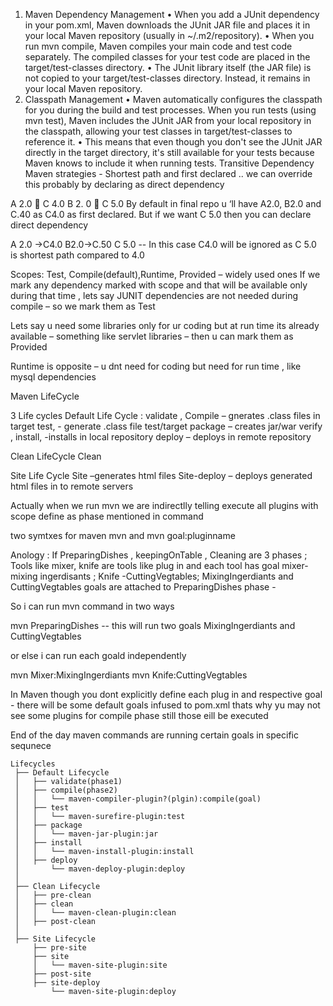 1. Maven Dependency Management
•	When you add a JUnit dependency in your pom.xml, Maven downloads the JUnit JAR file and places it in your local Maven repository (usually in ~/.m2/repository).
•	When you run mvn compile, Maven compiles your main code and test code separately. The compiled classes for your test code are placed in the target/test-classes directory.
•	The JUnit library itself (the JAR file) is not copied to your target/test-classes directory. Instead, it remains in your local Maven repository.
2.  Classpath Management
•	Maven automatically configures the classpath for you during the build and test processes. When you run tests (using mvn test), Maven includes the JUnit JAR from your local repository in the classpath, allowing your test classes in target/test-classes to reference it.
•	This means that even though you don't see the JUnit JAR directly in the target directory, it's still available for your tests because Maven knows to include it when running tests.
Transitive Dependency
 Maven strategies -  Shortest path and first declared .. we can override this probably by declaring as direct dependency

A 2.0  C 4.0
B 2. 0  C 5.0
By default in final repo u ‘ll have A2.0, B2.0 and C.40 as C4.0 as first declared. But if we want C 5.0 then you can declare direct dependency 

A 2.0 ->C4.0
B2.0->C.50
C 5.0  -- In this case C4.0 will be ignored as C 5.0 is shortest path compared to 4.0

Scopes:
Test, Compile(default),Runtime, Provided – widely used ones
If we mark any dependency marked with scope and that will be available only during that time , lets say JUNIT dependencies are not needed during compile – so we mark them as Test

Lets say u need some libraries only for ur coding but at run time its already available – something like servlet libraries – then u can mark them as Provided

Runtime is opposite – u dnt need for coding but need for run time , like mysql dependencies

Maven LifeCycle

3 Life cycles
Default Life Cycle : 
validate , 
Compile – gnerates .class files in target 
test,  - generate .class file test/target
package – creates jar/war
verify ,
install, -installs in local repository 
deploy – deploys in remote repository 

Clean LifeCycle
Clean




Site Life Cycle
Site –generates html files
Site-deploy – deploys generated html files in to remote servers

Actually when we run mvn <pahse> we are indirectlly telling execute all plugins with scope define as phase mentioned in command 

two symtxes for maven mvn <phase>  and mvn goal:pluginname 

Anology : If PreparingDishes , keepingOnTable , Cleaning are 3 phases ; 
Tools like mixer, knife are tools like plug in and each tool has goal mixer-mixing ingerdisants ; Knife -CuttingVegtables;
MixingIngerdiants and CuttingVegtables goals are attached to PreparingDishes phase - 

So i can run mvn command in two ways

mvn PreparingDishes -- this will run two goals MixingIngerdiants and CuttingVegtables 

or else i can run each goald independently 

mvn Mixer:MixingIngerdiants
mvn Knife:CuttingVegtables

In Maven though you dont explicitly define each plug in and respective goal - there will be some default goals infused to pom.xml thats why yu may not see some plugins for compile phase still those eill be executed


End of the day maven commands are running certain goals in specific sequnece
```
Lifecycles
 ├── Default Lifecycle
 │   ├── validate(phase1)
 │   ├── compile(phase2)
 │   │   └── maven-compiler-plugin?(plgin):compile(goal)
 │   ├── test
 │   │   └── maven-surefire-plugin:test
 │   ├── package
 │   │   └── maven-jar-plugin:jar
 │   ├── install
 │   │   └── maven-install-plugin:install
 │   ├── deploy
 │       └── maven-deploy-plugin:deploy
 │
 ├── Clean Lifecycle
 │   ├── pre-clean
 │   ├── clean
 │   │   └── maven-clean-plugin:clean
 │   ├── post-clean
 │
 ├── Site Lifecycle
     ├── pre-site
     ├── site
     │   └── maven-site-plugin:site
     ├── post-site
     ├── site-deploy
         └── maven-site-plugin:deploy

```
